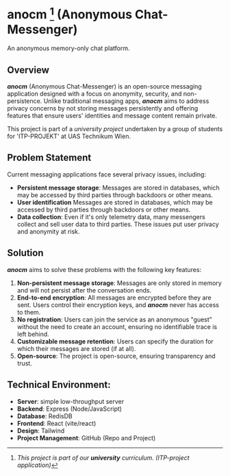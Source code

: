 # anocm [^1] (Anonymous Chat-Messenger)

An anonymous memory-only chat platform.

## Overview

**_anocm_** (Anonymous Chat-Messenger) is an open-source messaging application designed with a focus on anonymity, security, and non-persistence. Unlike traditional messaging apps, **_anocm_** aims to address privacy concerns by not storing messages persistently and offering features that ensure users' identities and message content remain private.

This project is part of a _university project_ undertaken by a group of students for 'ITP-PROJEKT' at UAS Technikum Wien.

## Problem Statement

Current messaging applications face several privacy issues, including:

- **Persistent message storage**: Messages are stored in databases, which may be accessed by third parties through backdoors or other means.
- **User identification** Messages are stored in databases, which may be accessed by third parties through backdoors or other means.
- **Data collection**: Even if it's only telemetry data, many messengers collect and sell user data to third parties.
  These issues put user privacy and anonymity at risk.

## Solution

**_anocm_** aims to solve these problems with the following key features:

1. **Non-persistent message storage**: Messages are only stored in memory and will not persist after the conversation ends.
2. **End-to-end encryption**: All messages are encrypted before they are sent. Users control their encryption keys, and **_anocm_** never has access to them.
3. **No registration**: Users can join the service as an anonymous "guest" without the need to create an account, ensuring no identifiable trace is left behind.
4. **Customizable message retention**: Users can specify the duration for which their messages are stored (if at all).
5. **Open-source**: The project is open-source, ensuring transparency and trust.

## Technical Environment:

- **Server**: simple low-throughput server
- **Backend**: Express (Node/JavaScript)
- **Database**: RedisDB
- **Frontend**: React (vite/react)
- **Design**: Tailwind
- **Project Management**: GitHub (Repo and Project)

[^1]: _This project is part of our **university** curriculum. (ITP-project application)_
